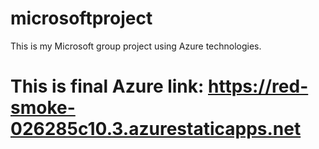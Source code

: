 # microsoftproject
This is my Microsoft group project using Azure technologies.
# This is final Azure link: https://red-smoke-026285c10.3.azurestaticapps.net
